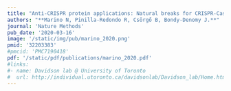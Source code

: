 ```yaml
---
title: "Anti-CRISPR protein applications: Natural breaks for CRISPR-Cas technologies"
authors: "**Marino N, Pinilla-Redondo R, Csörgő B, Bondy-Denomy J.**"
journal: 'Nature Methods'
pub_date: '2020-03-16'
image: '/static/img/pub/marino_2020.png'
pmid: '32203383'
#pmcid: 'PMC7190418'
pdf: '/static/pdf/publications/marino_2020.pdf'
#links:
#- name: Davidson lab @ University of Toronto
#  url: http://individual.utoronto.ca/davidsonlab/Davidson_lab/Home.html
---
```

